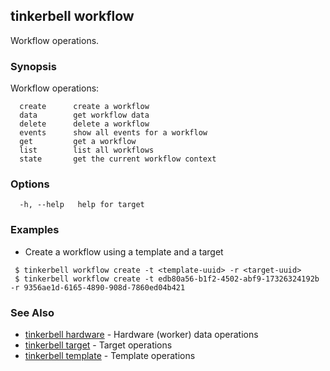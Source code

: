 ## tinkerbell workflow

Workflow operations.

### Synopsis

Workflow operations:
```shell
  create      create a workflow
  data        get workflow data
  delete      delete a workflow
  events      show all events for a workflow
  get         get a workflow
  list        list all workflows
  state       get the current workflow context
```

### Options

```
  -h, --help   help for target
```

### Examples

 - Create a workflow using a template and a target
 ```shell
  $ tinkerbell workflow create -t <template-uuid> -r <target-uuid>
  $ tinkerbell workflow create -t edb80a56-b1f2-4502-abf9-17326324192b -r 9356ae1d-6165-4890-908d-7860ed04b421
 ```

### See Also

 - [tinkerbell hardware](hardware.md) - Hardware (worker) data operations 
 - [tinkerbell target](target.md) - Target operations
 - [tinkerbell template](template.md) - Template operations
 
